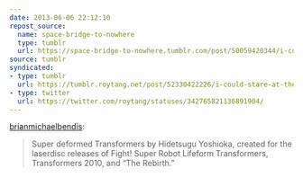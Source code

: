 ```yaml
---
date: 2013-06-06 22:12:10
repost_source:
  name: space-bridge-to-nowhere
  type: tumblr
  url: https://space-bridge-to-nowhere.tumblr.com/post/50059420344/i-could-stare-at-these-for-hours
source: tumblr
syndicated:
- type: tumblr
  url: https://tumblr.roytang.net/post/52330422226/i-could-stare-at-these-for-hours
- type: twitter
  url: https://twitter.com/roytang/statuses/342765821136891904/
---
```


<p><a href="http://brianmichaelbendis.tumblr.com/post/52318786033/i-could-stare-at-these-for-hours" class="tumblr_blog">brianmichaelbendis</a>:</p>

<blockquote><p>Super deformed Transformers by Hidetsugu Yoshioka, created for the laserdisc releases of Fight! Super Robot Lifeform Transformers, Transformers 2010, and “The Rebirth.”</p></blockquote>